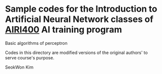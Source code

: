 # Sample codes for the Introduction to Artificial Neural Network classes of [AIRI400](http://airi.kr/research-division/notice/?mod=document&uid=28) AI training program

Basic algorithms of perceptron

Codes in this directory are modified versions of the original authors' to serve course's purpose.

SeokWon Kim
